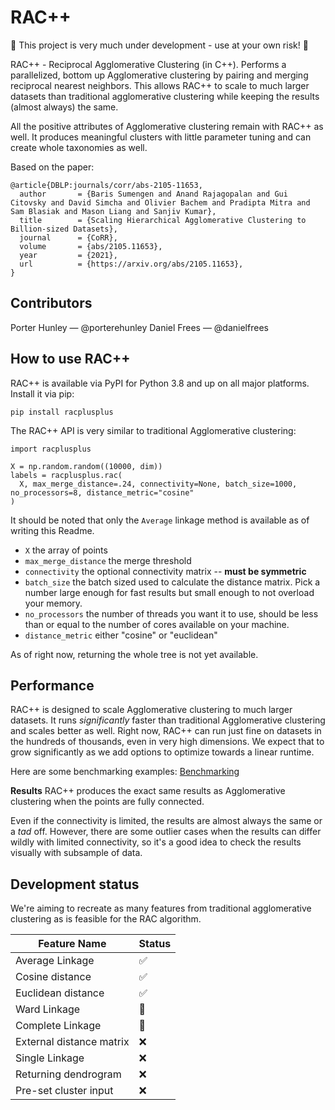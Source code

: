 # RAC++
🚧 This project is very much under development - use at your own risk! 🚧

RAC++ - Reciprocal Agglomerative Clustering (in C++). Performs a parallelized, bottom up Agglomerative clustering by pairing and merging reciprocal nearest neighbors. This allows RAC++ to scale to much larger datasets than traditional agglomerative clustering while keeping the results (almost always) the same.

All the positive attributes of Agglomerative clustering remain with RAC++ as well. It produces meaningful clusters with little parameter tuning and can create whole taxonomies as well. 

Based on the paper:
```
@article{DBLP:journals/corr/abs-2105-11653,
  author       = {Baris Sumengen and Anand Rajagopalan and Gui Citovsky and David Simcha and Olivier Bachem and Pradipta Mitra and Sam Blasiak and Mason Liang and Sanjiv Kumar},
  title        = {Scaling Hierarchical Agglomerative Clustering to Billion-sized Datasets},
  journal      = {CoRR},
  volume       = {abs/2105.11653},
  year         = {2021},
  url          = {https://arxiv.org/abs/2105.11653},
}
```

## Contributors

Porter Hunley — @porterehunley
Daniel Frees — @danielfrees

## How to use RAC++

RAC++ is available via PyPI for Python 3.8 and up on all major platforms. Install it via pip:
```
pip install racplusplus
```

The RAC++ API is very similar to traditional Agglomerative clustering:
```
import racplusplus

X = np.random.random((10000, dim))
labels = racplusplus.rac(
  X, max_merge_distance=.24, connectivity=None, batch_size=1000, no_processors=8, distance_metric="cosine"
)
```

It should be noted that only the ` Average ` linkage method is available as of writing this Readme.

- ` X ` the array of points
- ` max_merge_distance ` the merge threshold
- ` connectivity ` the optional connectivity matrix -- **must be symmetric**
- ` batch_size ` the batch sized used to calculate the distance matrix. Pick a number large enough for fast results but small enough to not overload your memory.
- ` no_processors ` the number of threads you want it to use, should be less than or equal to the number of cores available on your machine. 
- ` distance_metric ` either "cosine" or "euclidean"

As of right now, returning the whole tree is not yet available.

## Performance
RAC++ is designed to scale Agglomerative clustering to much larger datasets. It runs *significantly* faster than traditional Agglomerative clustering and scales better as well. Right now, RAC++ can run just fine on datasets in the hundreds of thousands, even in very high dimensions. We expect that to grow significantly as we add options to optimize towards a linear runtime.

Here are some benchmarking examples: [Benchmarking](https://github.com/mediboard/racplusplus/blob/main/notebooks/RACBenchmarks.ipynb)

**Results**
RAC++ produces the exact same results as Agglomerative clustering when the points are fully connected.

 Even if the connectivity is limited, the results are almost always the same or a *tad* off. However, there are some outlier cases when the results can differ wildly with limited connectivity, so it's a good idea to check the results visually with subsample of data.

## Development status
We're aiming to recreate as many features from traditional agglomerative clustering as is feasible for the RAC algorithm. 


|         Feature Name     |  Status |
|--------------------------|---------|
| Average Linkage          |   ✅     |
| Cosine distance          |   ✅     |
| Euclidean distance       |   ✅     |
| Ward Linkage             |   🚧     |
| Complete Linkage         |   🚧     |
| External distance matrix |   ❌     |
| Single Linkage           |   ❌     |
| Returning dendrogram     |   ❌     |
| Pre-set cluster input    |   ❌     |

